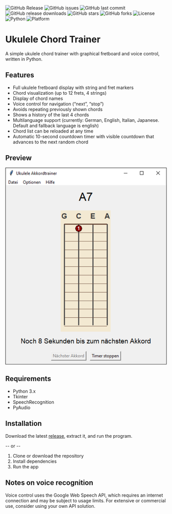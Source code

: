![GitHub Release](https://img.shields.io/github/v/release/Ma-Ko-dev/UkuleleAkkordtrainer?style=flat-square)
![GitHub issues](https://img.shields.io/github/issues/Ma-Ko-dev/UkuleleAkkordtrainer?style=flat-square)
![GitHub last commit](https://img.shields.io/github/last-commit/Ma-Ko-dev/UkuleleAkkordtrainer?style=flat-square)
![GitHub release downloads](https://img.shields.io/github/downloads/Ma-Ko-dev/UkuleleAkkordtrainer/total)
![GitHub stars](https://img.shields.io/github/stars/Ma-Ko-dev/UkuleleAkkordtrainer?style=flat-square)
![GitHub forks](https://img.shields.io/github/forks/Ma-Ko-dev/UkuleleAkkordtrainer?style=flat-square)
![License](https://img.shields.io/github/license/Ma-Ko-dev/UkuleleAkkordtrainer)
![Python](https://img.shields.io/badge/python-3.x-blue)
![Platform](https://img.shields.io/badge/platform-Windows-blue)


# Ukulele Chord Trainer

A simple ukulele chord trainer with graphical fretboard and voice control, written in Python.

## Features

- Full ukulele fretboard display with string and fret markers
- Chord visualization (up to 12 frets, 4 strings)
- Display of chord names
- Voice control for navigation (“next”, “stop”)
- Avoids repeating previously shown chords
- Shows a history of the last 4 chords
- Multilanguage support (currently: German, English, Italian, Japanese. Default and fallback language is english)
- Chord list can be reloaded at any time
- Automatic 10-second countdown timer with visible countdown that advances to the next random chord

## Preview

<p align="center">
  <img src="assets/previews/preview_v1.1.4.png" alt="Preview of the Ukulele Chord Trainer" width="600">
</p>

## Requirements

- Python 3.x  
- Tkinter  
- SpeechRecognition  
- PyAudio  

## Installation

Download the latest [release](https://github.com/Ma-Ko-dev/UkuleleAkkordtrainer/releases/latest), extract it, and run the program.

-- or --

1. Clone or download the repository  
2. Install dependencies  
3. Run the app  

## Notes on voice recognition

Voice control uses the Google Web Speech API, which requires an internet connection and may be subject to usage limits. For extensive or commercial use, consider using your own API solution.
